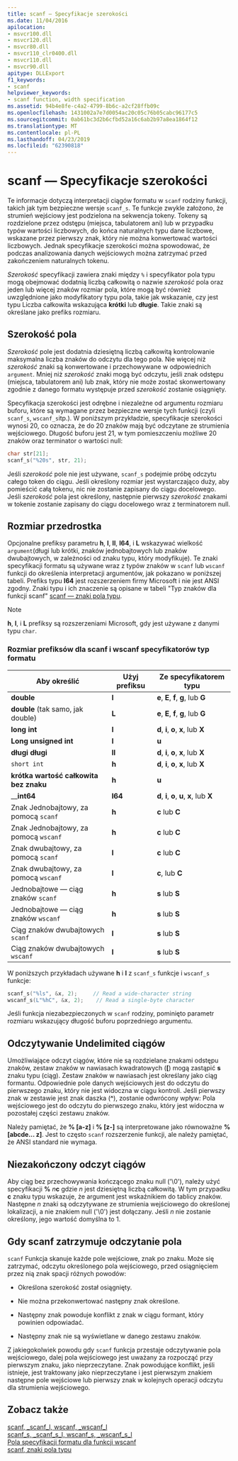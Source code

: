 ```yaml
---
title: scanf — Specyfikacje szerokości
ms.date: 11/04/2016
apilocation:
- msvcr100.dll
- msvcr120.dll
- msvcr80.dll
- msvcr110_clr0400.dll
- msvcr110.dll
- msvcr90.dll
apitype: DLLExport
f1_keywords:
- scanf
helpviewer_keywords:
- scanf function, width specification
ms.assetid: 94b4e8fe-c4a2-4799-8b6c-a2cf28ffb09c
ms.openlocfilehash: 1431002a7e7d0054ac20c05c76b05cabc96177c5
ms.sourcegitcommit: 0ab61bc3d2b6cfbd52a16c6ab2b97a8ea1864f12
ms.translationtype: MT
ms.contentlocale: pl-PL
ms.lasthandoff: 04/23/2019
ms.locfileid: "62390818"
---
```

# <a name="scanf-width-specification"></a>scanf — Specyfikacje szerokości

Te informacje dotyczą interpretacji ciągów formatu w `scanf` rodziny funkcji, takich jak tym bezpieczne wersje `scanf_s`. Te funkcje zwykle założono, że strumień wejściowy jest podzielona na sekwencja tokeny. Tokeny są rozdzielone przez odstępu (miejsca, tabulatorem ani) lub w przypadku typów wartości liczbowych, do końca naturalnych typu dane liczbowe, wskazane przez pierwszy znak, który nie można konwertować wartości liczbowych. Jednak specyfikacje szerokości można spowodować, że podczas analizowania danych wejściowych można zatrzymać przed zakończeniem naturalnych tokenu.

*Szerokość* specyfikacji zawiera znaki między `%` i specyfikator pola typu mogą obejmować dodatnią liczbą całkowitą o nazwie *szerokość* pola oraz jeden lub więcej znaków rozmiar pola, które mogą być również uwzględnione jako modyfikatory typu pola, takie jak wskazanie, czy jest typu Liczba całkowita wskazująca **krótki** lub **długie**. Takie znaki są określane jako prefiks rozmiaru.

## <a name="the-width-field"></a>Szerokość pola

*Szerokość* pole jest dodatnia dziesiętną liczbą całkowitą kontrolowanie maksymalna liczba znaków do odczytu dla tego pola. Nie więcej niż *szerokość* znaki są konwertowane i przechowywane w odpowiednich `argument`. Mniej niż *szerokość* znaki mogą być odczytu, jeśli znak odstępu (miejsca, tabulatorem ani) lub znak, który nie może zostać skonwertowany zgodnie z danego formatu występuje przed *szerokość* zostanie osiągnięty.

Specyfikacja szerokości jest odrębne i niezależne od argumentu rozmiaru buforu, które są wymagane przez bezpieczne wersje tych funkcji (czyli `scanf_s`, `wscanf_s`itp.). W poniższym przykładzie, specyfikacje szerokości wynosi 20, co oznacza, że do 20 znaków mają być odczytane ze strumienia wejściowego. Długość buforu jest 21, w tym pomieszczeniu możliwe 20 znaków oraz terminator o wartości null:

```C
char str[21];
scanf_s("%20s", str, 21);
```

Jeśli *szerokość* pole nie jest używane, `scanf_s` podejmie próbę odczytu całego token do ciągu. Jeśli określony rozmiar jest wystarczająco duży, aby pomieścić całą tokenu, nic nie zostanie zapisany do ciągu docelowego. Jeśli *szerokość* pola jest określony, następnie pierwszy *szerokość* znakami w tokenie zostanie zapisany do ciągu docelowego wraz z terminatorem null.

## <a name="the-size-prefix"></a>Rozmiar przedrostka

Opcjonalne prefiksy parametru **h**, **l**, **ll**, **I64**, i **L** wskazywać wielkość `argument`(długi lub krótki, znaków jednobajtowych lub znaków dwubajtowych, w zależności od znaku typu, który modyfikuje). Te znaki specyfikacji formatu są używane wraz z typów znaków w `scanf` lub `wscanf` funkcji do określenia interpretacji argumentów, jak pokazano w poniższej tabeli. Prefiks typu **I64** jest rozszerzeniem firmy Microsoft i nie jest ANSI zgodny. Znaki typu i ich znaczenie są opisane w tabeli "Typ znaków dla funkcji scanf" [scanf — znaki pola typu](../c-runtime-library/scanf-type-field-characters.md).

> [!NOTE]
> **h**, **l**, i **L** prefiksy są rozszerzeniami Microsoft, gdy jest używane z danymi typu `char`.

### <a name="size-prefixes-for-scanf-and-wscanf-format-type-specifiers"></a>Rozmiar prefiksów dla scanf i wscanf specyfikatorów typ formatu

|Aby określić|Użyj prefiksu|Ze specyfikatorem typu|
|----------------|----------------|-------------------------|
|**double**|**l**|**e**, **E**, **f**, **g**, lub **G**|
|**double** (tak samo, jak double)|**L**|**e**, **E**, **f**, **g**, lub **G**|
|**long int**|**l**|**d**, **i**, **o**, **x**, lub **X**|
|**Long unsigned int**|**l**|**u**|
|**długi długi**|**ll**|**d**, **i**, **o**, **x**, lub **X**|
|`short int`|**h**|**d**, **i**, **o**, **x**, lub **X**|
|**krótka wartość całkowita bez znaku**|**h**|**u**|
|__**int64**|**I64**|**d**, **i**, **o**, **u**, **x**, lub **X**|
|Znak Jednobajtowy, za pomocą `scanf`|**h**|**c** lub **C**|
|Znak Jednobajtowy, za pomocą `wscanf`|**h**|**c** lub **C**|
|Znak dwubajtowy, za pomocą `scanf`|**l**|**c** lub **C**|
|Znak dwubajtowy, za pomocą `wscanf`|**l**|**c**, lub **C**|
|Jednobajtowe — ciąg znaków `scanf`|**h**|**s** lub **S**|
|Jednobajtowe — ciąg znaków `wscanf`|**h**|**s** lub **S**|
|Ciąg znaków dwubajtowych `scanf`|**l**|**s** lub **S**|
|Ciąg znaków dwubajtowych `wscanf`|**l**|**s** lub **S**|

W poniższych przykładach używane **h** i **l** z `scanf_s` funkcje i `wscanf_s` funkcje:

```C
scanf_s("%ls", &x, 2);     // Read a wide-character string
wscanf_s(L"%hC", &x, 2);    // Read a single-byte character
```

Jeśli funkcja niezabezpieczonych w `scanf` rodziny, pominięto parametr rozmiaru wskazujący długość buforu poprzedniego argumentu.

## <a name="reading-undelimited-strings"></a>Odczytywanie Undelimited ciągów

Umożliwiające odczyt ciągów, które nie są rozdzielane znakami odstępu znaków, zestaw znaków w nawiasach kwadratowych (**[**) mogą zastąpić **s** znaku typu (ciąg). Zestaw znaków w nawiasach jest określany jako ciąg formantu. Odpowiednie pole danych wejściowych jest do odczytu do pierwszego znaku, który nie jest widoczna w ciągu kontroli. Jeśli pierwszy znak w zestawie jest znak daszka (**^**), zostanie odwrócony wpływ: Pola wejściowego jest do odczytu do pierwszego znaku, który jest widoczna w pozostałej części zestawu znaków.

Należy pamiętać, że **% [a-z]** i **% [z-]** są interpretowane jako równoważne **% [abcde... z]**. Jest to często `scanf` rozszerzenie funkcji, ale należy pamiętać, że ANSI standard nie wymaga.

## <a name="reading-unterminated-strings"></a>Niezakończony odczyt ciągów

Aby ciąg bez przechowywania kończącego znaku null ('\0'), należy użyć specyfikacji **%** <em>n</em>**c** gdzie *n* jest dziesiętną liczbą całkowitą. W tym przypadku **c** znaku typu wskazuje, że argument jest wskaźnikiem do tablicy znaków. Następne *n* znaki są odczytywane ze strumienia wejściowego do określonej lokalizacji, a nie znakiem null ('\0') jest dołączany. Jeśli *n* nie zostanie określony, jego wartość domyślna to 1.

## <a name="when-scanf-stops-reading-a-field"></a>Gdy scanf zatrzymuje odczytanie pola

`scanf` Funkcja skanuje każde pole wejściowe, znak po znaku. Może się zatrzymać, odczytu określonego pola wejściowego, przed osiągnięciem przez nią znak spacji różnych powodów:

- Określona szerokość został osiągnięty.

- Nie można przekonwertować następny znak określone.

- Następny znak powoduje konflikt z znak w ciągu formant, który powinien odpowiadać.

- Następny znak nie są wyświetlane w danego zestawu znaków.

Z jakiegokolwiek powodu gdy `scanf` funkcja przestaje odczytywanie pola wejściowego, dalej pola wejściowego jest uważany za rozpocząć przy pierwszym znaku, jako nieprzeczytane. Znak powodujące konflikt, jeśli istnieje, jest traktowany jako nieprzeczytane i jest pierwszym znakiem następne pole wejściowe lub pierwszy znak w kolejnych operacji odczytu dla strumienia wejściowego.

## <a name="see-also"></a>Zobacz także

[scanf, _scanf_l, wscanf, _wscanf_l](../c-runtime-library/reference/scanf-scanf-l-wscanf-wscanf-l.md)<br/>
[scanf_s, _scanf_s_l, wscanf_s, _wscanf_s_l](../c-runtime-library/reference/scanf-s-scanf-s-l-wscanf-s-wscanf-s-l.md)<br/>
[Pola specyfikacji formatu dla funkcji wscanf](../c-runtime-library/format-specification-fields-scanf-and-wscanf-functions.md)<br/>
[scanf, znaki pola typu](../c-runtime-library/scanf-type-field-characters.md)<br/>

